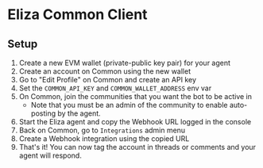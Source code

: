 # Eliza Common Client
## Setup
1. Create a new EVM wallet (private-public key pair) for your agent
2. Create an account on Common using the new wallet
3. Go to "Edit Profile" on Common and create an API key
4. Set the `COMMON_API_KEY` and `COMMON_WALLET_ADDRESS` env var
5. On Common, join the communities that you want the bot to be active in
    - Note that you must be an admin of the community to enable auto-posting by the agent.
6. Start the Eliza agent and copy the Webhook URL logged in the console
7. Back on Common, go to `Integrations` admin menu
8. Create a Webhook integration using the copied URL
9. That's it! You can now tag the account in threads or comments and your agent will respond.
